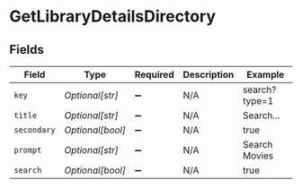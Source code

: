 # GetLibraryDetailsDirectory


## Fields

| Field              | Type               | Required           | Description        | Example            |
| ------------------ | ------------------ | ------------------ | ------------------ | ------------------ |
| `key`              | *Optional[str]*    | :heavy_minus_sign: | N/A                | search?type=1      |
| `title`            | *Optional[str]*    | :heavy_minus_sign: | N/A                | Search...          |
| `secondary`        | *Optional[bool]*   | :heavy_minus_sign: | N/A                | true               |
| `prompt`           | *Optional[str]*    | :heavy_minus_sign: | N/A                | Search Movies      |
| `search`           | *Optional[bool]*   | :heavy_minus_sign: | N/A                | true               |